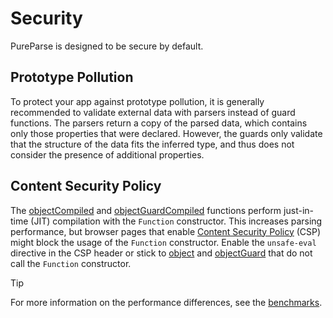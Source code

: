 # Security

PureParse is designed to be secure by default.

## Prototype Pollution

To protect your app against prototype pollution, it is generally recommended to validate external data with parsers instead of guard functions. The parsers return a copy of the parsed data, which contains only those properties that were declared. However, the guards only validate that the structure of the data fits the inferred type, and thus does not consider the presence of additional properties.

## Content Security Policy

The [objectCompiled](/api/parsers/object#objectCompiled) and [objectGuardCompiled](/api/guards/object#objectGuardCompiled) functions perform just-in-time (JIT) compilation with the `Function` constructor. This increases parsing performance, but browser pages that enable
[Content Security Policy](https://developer.mozilla.org/en-US/docs/Web/HTTP/Headers/Content-Security-Policy) (CSP) might block the usage of the `Function` constructor. Enable the `unsafe-eval` directive in the CSP header or stick to [object](/api/parsers/object#object) and [objectGuard](/api/parsers/object#objectGuard) that do not call the `Function` constructor.

> [!TIP]
> For more information on the performance differences, see the [benchmarks](/guide/comparison.html#performance-benchmarks).

